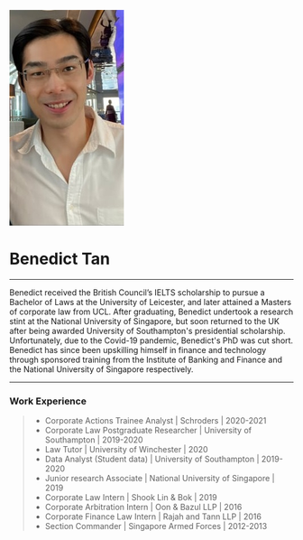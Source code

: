 ![Profile_pic](https://raw.githubusercontent.com/benedicttjc/Resume/gh-pages/Images/206819084_1092948124447480_74458620125560930_n.jpg) 

# Benedict Tan

* * *
Benedict received the British Council’s IELTS scholarship to pursue a Bachelor of Laws at the University of Leicester, and later attained a Masters of corporate law from UCL. After graduating, Benedict undertook a research stint at the National University of Singapore, but soon returned to the UK after being awarded University of Southampton's presidential scholarship. Unfortunately, due to the Covid-19 pandemic, Benedict's PhD was cut short. Benedict has since been upskilling himself in finance and technology through sponsored training from the Institute of Banking and Finance and the National University of Singapore respectively.

* * *
### Work Experience
> * Corporate Actions Trainee Analyst | Schroders | 2020-2021
> * Corporate Law Postgraduate Researcher | University of Southampton | 2019-2020
> * Law Tutor | University of Winchester | 2020
> * Data Analyst (Student data) | University of Southampton | 2019-2020
> * Junior research Associate | National University of Singapore | 2019
> * Corporate Law Intern | Shook Lin & Bok | 2019
> * Corporate Arbitration Intern | Oon & Bazul LLP | 2016
> * Corporate Finance Law Intern | Rajah and Tann LLP | 2016
> * Section Commander | Singapore Armed Forces | 2012-2013
